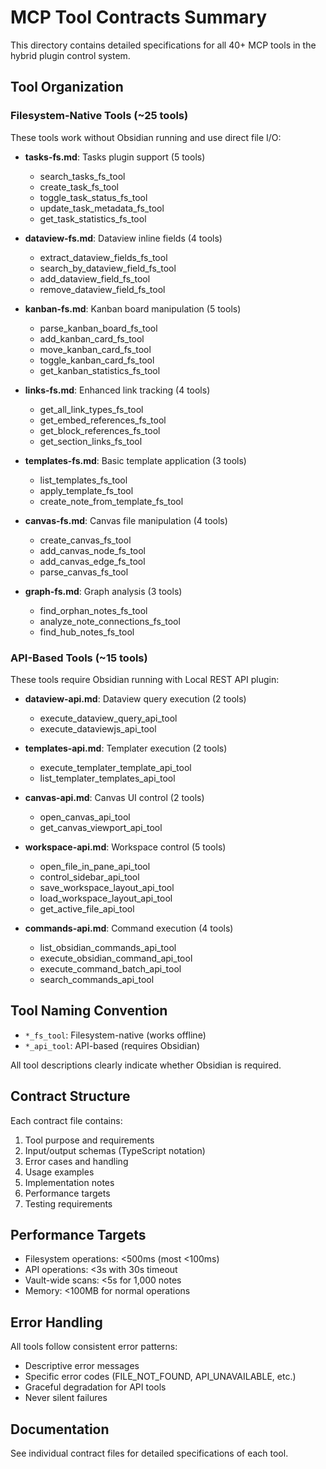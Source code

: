 # MCP Tool Contracts Summary

This directory contains detailed specifications for all 40+ MCP tools in the hybrid plugin control system.

## Tool Organization

### Filesystem-Native Tools (~25 tools)
These tools work without Obsidian running and use direct file I/O:

- **tasks-fs.md**: Tasks plugin support (5 tools)
  - search_tasks_fs_tool
  - create_task_fs_tool
  - toggle_task_status_fs_tool
  - update_task_metadata_fs_tool
  - get_task_statistics_fs_tool

- **dataview-fs.md**: Dataview inline fields (4 tools)
  - extract_dataview_fields_fs_tool
  - search_by_dataview_field_fs_tool
  - add_dataview_field_fs_tool
  - remove_dataview_field_fs_tool

- **kanban-fs.md**: Kanban board manipulation (5 tools)
  - parse_kanban_board_fs_tool
  - add_kanban_card_fs_tool
  - move_kanban_card_fs_tool
  - toggle_kanban_card_fs_tool
  - get_kanban_statistics_fs_tool

- **links-fs.md**: Enhanced link tracking (4 tools)
  - get_all_link_types_fs_tool
  - get_embed_references_fs_tool
  - get_block_references_fs_tool
  - get_section_links_fs_tool

- **templates-fs.md**: Basic template application (3 tools)
  - list_templates_fs_tool
  - apply_template_fs_tool
  - create_note_from_template_fs_tool

- **canvas-fs.md**: Canvas file manipulation (4 tools)
  - create_canvas_fs_tool
  - add_canvas_node_fs_tool
  - add_canvas_edge_fs_tool
  - parse_canvas_fs_tool

- **graph-fs.md**: Graph analysis (3 tools)
  - find_orphan_notes_fs_tool
  - analyze_note_connections_fs_tool
  - find_hub_notes_fs_tool

### API-Based Tools (~15 tools)
These tools require Obsidian running with Local REST API plugin:

- **dataview-api.md**: Dataview query execution (2 tools)
  - execute_dataview_query_api_tool
  - execute_dataviewjs_api_tool

- **templates-api.md**: Templater execution (2 tools)
  - execute_templater_template_api_tool
  - list_templater_templates_api_tool

- **canvas-api.md**: Canvas UI control (2 tools)
  - open_canvas_api_tool
  - get_canvas_viewport_api_tool

- **workspace-api.md**: Workspace control (5 tools)
  - open_file_in_pane_api_tool
  - control_sidebar_api_tool
  - save_workspace_layout_api_tool
  - load_workspace_layout_api_tool
  - get_active_file_api_tool

- **commands-api.md**: Command execution (4 tools)
  - list_obsidian_commands_api_tool
  - execute_obsidian_command_api_tool
  - execute_command_batch_api_tool
  - search_commands_api_tool

## Tool Naming Convention

- `*_fs_tool`: Filesystem-native (works offline)
- `*_api_tool`: API-based (requires Obsidian)

All tool descriptions clearly indicate whether Obsidian is required.

## Contract Structure

Each contract file contains:
1. Tool purpose and requirements
2. Input/output schemas (TypeScript notation)
3. Error cases and handling
4. Usage examples
5. Implementation notes
6. Performance targets
7. Testing requirements

## Performance Targets

- Filesystem operations: <500ms (most <100ms)
- API operations: <3s with 30s timeout
- Vault-wide scans: <5s for 1,000 notes
- Memory: <100MB for normal operations

## Error Handling

All tools follow consistent error patterns:
- Descriptive error messages
- Specific error codes (FILE_NOT_FOUND, API_UNAVAILABLE, etc.)
- Graceful degradation for API tools
- Never silent failures

## Documentation

See individual contract files for detailed specifications of each tool.
